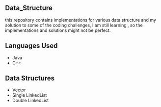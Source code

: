 Data_Structure
-------------------------------------------
this repository contains implementations for various data structure
and my solution to some of the coding challenges, I am still learning
, so the implementations and solutions might not be perfect.


Languages Used
------------------------------------------
- Java
- C++

Data Structures
-----------------------------------------
- Vector
- Single LinkedList
- Double LinkedList